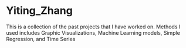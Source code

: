 # Yiting_Zhang
This is a collection of the past projects that I have worked on. Methods I used includes Graphic Visualizations, Machine Learning models, Simple Regression, and Time Series
